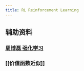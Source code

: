 ```yaml
---
title: RL Reinforcement Learning
---
```


## 辅助资料

### [周博磊 强化学习](https://j.mp/3sW8QBu)
### [[价值函数近似]]
###
